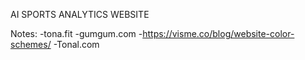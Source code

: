 AI SPORTS ANALYTICS WEBSITE

Notes:
-tona.fit
-gumgum.com
-https://visme.co/blog/website-color-schemes/
-Tonal.com

